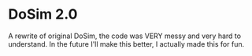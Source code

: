 # DoSim 2.0
A rewrite of original DoSim, the code was VERY messy and very hard to understand.
In the future I'll make this better, I actually made this for fun.
